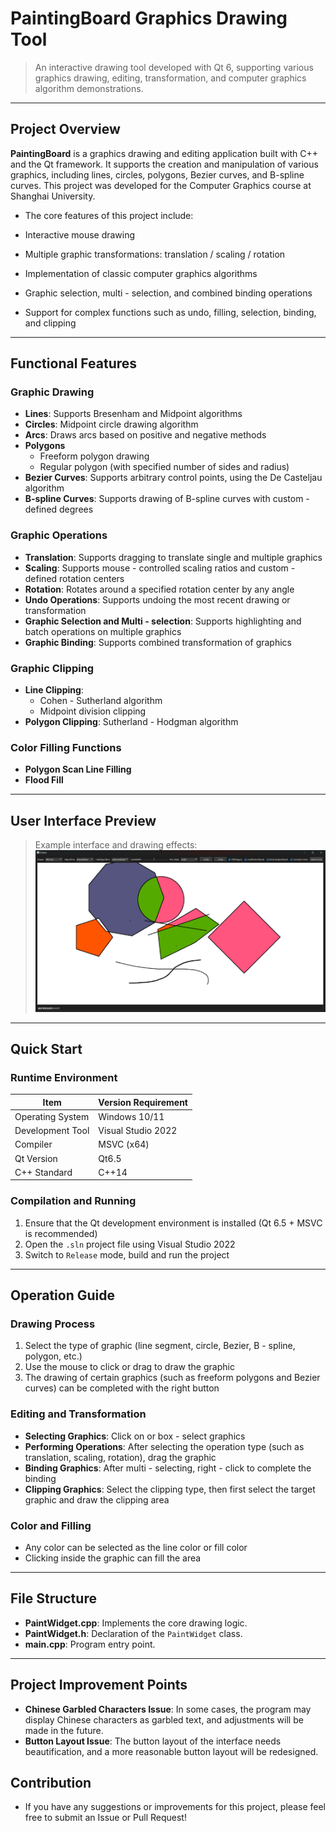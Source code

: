 # PaintingBoard Graphics Drawing Tool

> An interactive drawing tool developed with Qt 6, supporting various graphics drawing, editing, transformation, and computer graphics algorithm demonstrations.

---

## Project Overview

**PaintingBoard** is a graphics drawing and editing application built with C++ and the Qt framework. It supports the creation and manipulation of various graphics, including lines, circles, polygons, Bezier curves, and B-spline curves. This project was developed for the Computer Graphics course at Shanghai University.
- The core features of this project include:

- Interactive mouse drawing
- Multiple graphic transformations: translation / scaling / rotation
- Implementation of classic computer graphics algorithms
- Graphic selection, multi - selection, and combined binding operations
- Support for complex functions such as undo, filling, selection, binding, and clipping

---

## Functional Features

### Graphic Drawing

- **Lines**: Supports Bresenham and Midpoint algorithms
- **Circles**: Midpoint circle drawing algorithm
- **Arcs**: Draws arcs based on positive and negative methods
- **Polygons**
  - Freeform polygon drawing
  - Regular polygon (with specified number of sides and radius)
- **Bezier Curves**: Supports arbitrary control points, using the De Casteljau algorithm
- **B-spline Curves**: Supports drawing of B-spline curves with custom - defined degrees

### Graphic Operations

- **Translation**: Supports dragging to translate single and multiple graphics
- **Scaling**: Supports mouse - controlled scaling ratios and custom - defined rotation centers
- **Rotation**: Rotates around a specified rotation center by any angle
- **Undo Operations**: Supports undoing the most recent drawing or transformation
- **Graphic Selection and Multi - selection**: Supports highlighting and batch operations on multiple graphics
- **Graphic Binding**: Supports combined transformation of graphics

### Graphic Clipping

- **Line Clipping**:
  - Cohen - Sutherland algorithm
  - Midpoint division clipping
- **Polygon Clipping**: Sutherland - Hodgman algorithm

### Color Filling Functions

- **Polygon Scan Line Filling**
- **Flood Fill**

---

## User Interface Preview

> Example interface and drawing effects:
> ![Drawing Interface](./screenshot1.png)

---

## Quick Start

### Runtime Environment

|       Item       | Version Requirement |
|------------------|---------------------|
| Operating System |    Windows 10/11    |
| Development Tool |  Visual Studio 2022 |
|      Compiler    |      MSVC (x64)     |
|    Qt Version    |         Qt6.5       |
|   C++ Standard   |         C++14       |

### Compilation and Running

1. Ensure that the Qt development environment is installed (Qt 6.5 + MSVC is recommended)
2. Open the `.sln` project file using Visual Studio 2022
3. Switch to `Release` mode, build and run the project

---

## Operation Guide

### Drawing Process

1. Select the type of graphic (line segment, circle, Bezier, B - spline, polygon, etc.)
2. Use the mouse to click or drag to draw the graphic
3. The drawing of certain graphics (such as freeform polygons and Bezier curves) can be completed with the right button

### Editing and Transformation

- **Selecting Graphics**: Click on or box - select graphics
- **Performing Operations**: After selecting the operation type (such as translation, scaling, rotation), drag the graphic
- **Binding Graphics**: After multi - selecting, right - click to complete the binding
- **Clipping Graphics**: Select the clipping type, then first select the target graphic and draw the clipping area

### Color and Filling

- Any color can be selected as the line color or fill color
- Clicking inside the graphic can fill the area

---

## File Structure

- **PaintWidget.cpp**: Implements the core drawing logic.
- **PaintWidget.h**: Declaration of the `PaintWidget` class.
- **main.cpp**: Program entry point.

---

## Project Improvement Points

- **Chinese Garbled Characters Issue**: In some cases, the program may display Chinese characters as garbled text, and adjustments will be made in the future.
- **Button Layout Issue**: The button layout of the interface needs beautification, and a more reasonable button layout will be redesigned.

## Contribution

- If you have any suggestions or improvements for this project, please feel free to submit an Issue or Pull Request!